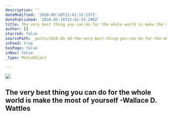 ```yaml
---
description: ''
dateModified: '2016-05-18T21:41:33.237Z'
datePublished: '2016-05-18T21:41:33.298Z'
title: The very best thing you can do for the whole world is make the most of yourself -Wallace D. Wattles
author: []
starred: false
sourcePath: _posts/2016-05-18-the-very-best-thing-you-can-do-for-the-whole-world-is-make-t.md
inFeed: true
hasPage: false
inNav: false
_type: MediaObject

---
```

<article style=""><img src="https://the-grid-user-content.s3-us-west-2.amazonaws.com/a27a84c6-bbad-40f9-b0e5-f6681197e819.jpg" /><h1>The very best thing you can do for the whole world is make the most of yourself -Wallace D. Wattles</h1></article>